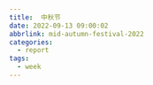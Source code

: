 ```yaml
---
title:  中秋节
date: 2022-09-13 09:00:02
abbrlink: mid-autumn-festival-2022
categories:
  - report
tags:
  - week
---
```

